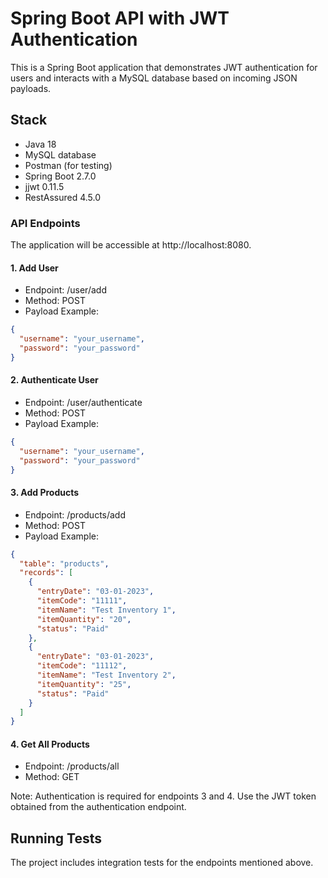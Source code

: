 # Spring Boot API with JWT Authentication

This is a Spring Boot application that demonstrates JWT authentication for users and interacts with a MySQL database based on incoming JSON payloads.


## Stack

- Java 18
- MySQL database
- Postman (for testing)
- Spring Boot 2.7.0
- jjwt 0.11.5
- RestAssured 4.5.0

### API Endpoints

The application will be accessible at http://localhost:8080.

#### 1. Add User
 - Endpoint: /user/add
 - Method: POST
 - Payload Example:
```json
{
  "username": "your_username",
  "password": "your_password"
}
```

#### 2. Authenticate User
 - Endpoint: /user/authenticate
 - Method: POST
 - Payload Example:
```json
{
  "username": "your_username",
  "password": "your_password"
}
```

#### 3. Add Products
 - Endpoint: /products/add
 - Method: POST
 - Payload Example:
```json
{
  "table": "products",
  "records": [
    {
      "entryDate": "03-01-2023",
      "itemCode": "11111",
      "itemName": "Test Inventory 1",
      "itemQuantity": "20",
      "status": "Paid"
    },
    {
      "entryDate": "03-01-2023",
      "itemCode": "11112",
      "itemName": "Test Inventory 2",
      "itemQuantity": "25",
      "status": "Paid"
    }
  ]
}
```

#### 4. Get All Products
  - Endpoint: /products/all
  - Method: GET

Note: Authentication is required for endpoints 3 and 4. Use the JWT token obtained from the authentication endpoint.

## Running Tests

The project includes integration tests for the endpoints mentioned above.




